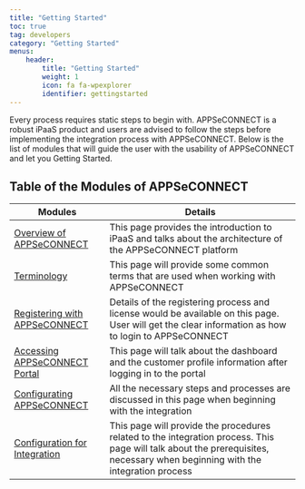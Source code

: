 ```yaml
---
title: "Getting Started"
toc: true
tag: developers
category: "Getting Started"
menus: 
    header:
        title: "Getting Started"
        weight: 1
        icon: fa fa-wpexplorer
        identifier: gettingstarted
---
```


Every process requires static steps to begin with. APPSeCONNECT is a robust iPaaS product and users are advised to follow the steps before implementing the integration process with APPSeCONNECT. 
Below is the list of modules that will guide the user with the usability of APPSeCONNECT and let you Getting Started.

## Table of the Modules of APPSeCONNECT

|Modules|Details|
|---|---|
|[Overview of APPSeCONNECT](/getting%20started/overview/)|This page provides the introduction to iPaaS and  talks about the architecture of the APPSeCONNECT platform|
|[Terminology](/getting%20started/terminology/)|This page will provide some common terms that are used when working with APPSeCONNECT|
|[Registering with APPSeCONNECT](/getting%20started/user-registration/)|Details of the registering process and license would be available on this page. User will get the clear information as how to login to APPSeCONNECT|
|[Accessing APPSeCONNECT Portal](/accessing%20portal/accessing-portal/)|This page will talk about the dashboard and the customer profile information after logging in to the portal|
|[Configurating APPSeCONNECT](/configuring%20appseconnect/configurations/)|All the necessary steps and processes are discussed in this page when beginning with the integration|
|[Configuration for Integration](/getting%20started/configurations-for-integration/)|This page will provide the procedures related to the integration process. This page will talk about the prerequisites, necessary when beginning with the integration process|





